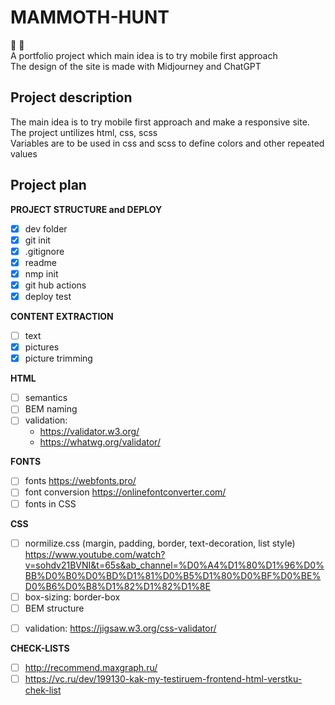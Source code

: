 # MAMMOTH-HUNT

  :elephant: :hocho:<br>
  A portfolio project which main idea is to try mobile first approach<br>
  The design of the site is made with Midjourney and ChatGPT<br>

## Project description
  The main idea is to try mobile first approach and make a responsive site. The project untilizes html, css, scss<br>
  Variables are to be used in css and scss to define colors and other repeated values

## Project plan

  **PROJECT STRUCTURE and DEPLOY**
  - [x] dev folder
  - [x] git init
  - [x] .gitignore
  - [x] readme
  - [x] nmp init
  - [x] git hub actions
  - [x] deploy test
    
  **CONTENT EXTRACTION**
  - [ ] text
  - [x] pictures
  - [x] picture trimming

  **HTML**
  - [ ] semantics
  - [ ] BEM naming
  - [ ] validation: 
    - https://validator.w3.org/
    - https://whatwg.org/validator/
    
  **FONTS**
  - [ ] fonts https://webfonts.pro/ 
  - [ ] font conversion https://onlinefontconverter.com/
  - [ ] fonts in CSS
  
  **CSS**
  - [ ] normilize.css (margin, padding, border, text-decoration, list style) https://www.youtube.com/watch?v=sohdv21BVNI&t=65s&ab_channel=%D0%A4%D1%80%D1%96%D0%BB%D0%B0%D0%BD%D1%81%D0%B5%D1%80%D0%BF%D0%BE%D0%B6%D0%B8%D1%82%D1%82%D1%8E
  - [ ] box-sizing: border-box
  - [ ] BEM structure
  <!-- - [ ] pixel perfect -->
  - [ ] validation: https://jigsaw.w3.org/css-validator/
  
  **CHECK-LISTS**
  - [ ] http://recommend.maxgraph.ru/
  - [ ] https://vc.ru/dev/199130-kak-my-testiruem-frontend-html-verstku-chek-list
